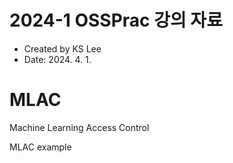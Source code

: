 # 2024-1 OSSPrac 강의 자료
- Created by KS Lee
- Date: 2024. 4. 1.

# MLAC
Machine Learning Access Control

MLAC example